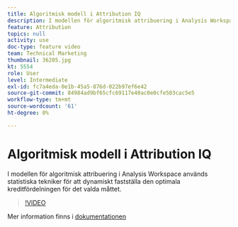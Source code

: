 ```yaml
---
title: Algoritmisk modell i Attribution IQ
description: I modellen för algoritmisk attribuering i Analysis Workspace används statistiska tekniker för att dynamiskt fastställa den optimala kreditfördelningen för det valda måttet.
feature: Attribution
topics: null
activity: use
doc-type: feature video
team: Technical Marketing
thumbnail: 36205.jpg
kt: 5554
role: User
level: Intermediate
exl-id: fc7a4eda-0e1b-45a5-876d-022b97ef6e42
source-git-commit: 84984ad9bf65cfc69117e40ac0e0cfe503cac5e5
workflow-type: tm+mt
source-wordcount: '61'
ht-degree: 0%

---
```


# Algoritmisk modell i Attribution IQ

I modellen för algoritmisk attribuering i Analysis Workspace används statistiska tekniker för att dynamiskt fastställa den optimala kreditfördelningen för det valda måttet.

>[!VIDEO](https://video.tv.adobe.com/v/36205/?quality=12&learn=on)

Mer information finns i [dokumentationen](https://experienceleague.adobe.com/docs/analytics/analyze/analysis-workspace/attribution/algorithmic.html)
